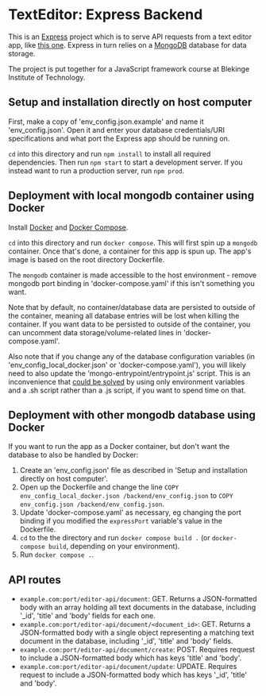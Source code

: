 # TextEditor: Express Backend
This is an [Express](https://expressjs.com) project which is to serve API requests from a text editor app, like [this one](https://github.com/datalowe/text-editor-angular). Express in turn relies on a [MongoDB](https://www.mongodb.com/) database for data storage.

The project is put together for a JavaScript framework course at Blekinge Institute of Technology.

## Setup and installation directly on host computer
First, make a copy of 'env_config.json.example' and name it 'env_config.json'. Open it and enter your database credentials/URI specifications and what port the Express app should be running on. 

`cd` into this directory and run `npm install` to install all required dependencies. Then run `npm start` to start a development server. If you instead want to run a production server, run `npm prod`.

## Deployment with local mongodb container using Docker
Install [Docker](https://www.docker.com/) and [Docker Compose](https://docs.docker.com/compose/).

`cd` into this directory and run `docker compose`. This will first spin up a `mongodb` container. Once that's done, a container for this app is spun up. The app's image is based on the root directory Dockerfile.

The `mongodb` container is made accessible to the host environment - remove mongodb port binding in 'docker-compose.yaml' if this isn't something you want.

Note that by default, no container/database data are persisted to outside of the container, meaning all database entries will be lost when killing the container. If you want data to be persisted to outside of the container, you can uncomment data storage/volume-related lines in 'docker-compose.yaml'. 

Also note that if you change any of the database configuration variables (in 'env_config_local_docker.json' or 'docker-compose.yaml'), you will likely need to also update the 'mongo-entrypoint/entrypoint.js' script. This is an inconvenience that [could be solved](https://stackoverflow.com/questions/64606674/how-can-i-pass-environment-variables-to-mongo-docker-entrypoint-initdb-d) by using only environment variables and a .sh script rather than a .js script, if you want to spend time on that.

## Deployment with other mongodb database using Docker
If you want to run the app as a Docker container, but don't want the database to also be handled by Docker: 
1. Create an 'env_config.json' file as described in 'Setup and installation directly on host computer'. 
2. Open up the Dockerfile and change the line `COPY env_config_local_docker.json /backend/env_config.json` to `COPY env_config.json /backend/env_config.json`.
3. Update 'docker-compose.yaml' as necessary, eg changing the port binding if you modified the `expressPort` variable's value in the Dockerfile.
3. `cd` to the the directory and run `docker compose build .` (or `docker-compose build`, depending on your environment).
4. Run `docker compose .`.

## API routes
* `example.com:port/editor-api/document`: GET. Returns a JSON-formatted body with an array holding all text documents in the database, including '_id', 'title' and 'body' fields for each one.
* `example.com:port/editor-api/document/<document_id>`: GET. Returns a JSON-formatted body with a single object representing a matching text document in the database, including '_id', 'title' and 'body' fields.
* `example.com:port/editor-api/document/create`: POST. Requires request to include a JSON-formatted body which has keys 'title' and 'body'.
* `example.com:port/editor-api/document/update`: UPDATE. Requires request to include a JSON-formatted body which has keys '_id', 'title' and 'body'.
